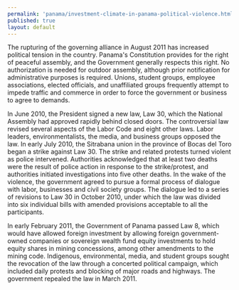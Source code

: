 ```yaml
---
permalink: 'panama/investment-climate-in-panama-political-violence.html'
published: true
layout: default
---
```

The rupturing of the governing alliance in August 2011 has increased political tension in the country. Panama's Constitution provides for the right of peaceful assembly, and the Government generally respects this right. No authorization is needed for outdoor assembly, although prior notification for administrative purposes is required. Unions, student groups, employee associations, elected officials, and unaffiliated groups frequently attempt to impede traffic and commerce in order to force the government or business to agree to demands.

In June 2010, the President signed a new law, Law 30, which the National Assembly had approved rapidly behind closed doors. The controversial law revised several aspects of the Labor Code and eight other laws. Labor leaders, environmentalists, the media, and business groups opposed the law. In early July 2010, the Sitrabana union in the province of Bocas del Toro began a strike against Law 30. The strike and related protests turned violent as police intervened. Authorities acknowledged that at least two deaths were the result of police action in response to the strike/protest, and authorities initiated investigations into five other deaths. In the wake of the violence, the government agreed to pursue a formal process of dialogue with labor, businesses and civil society groups. The dialogue led to a series of revisions to Law 30 in October 2010, under which the law was divided into six individual bills with amended provisions acceptable to all the participants.

In early February 2011, the Government of Panama passed Law 8, which would have allowed foreign investment by allowing foreign government-owned companies or sovereign wealth fund equity investments to hold equity shares in mining concessions, among other amendments to the mining code. Indigenous, environmental, media, and student groups sought the revocation of the law through a concerted political campaign, which included daily protests and blocking of major roads and highways. The government repealed the law in March 2011.
